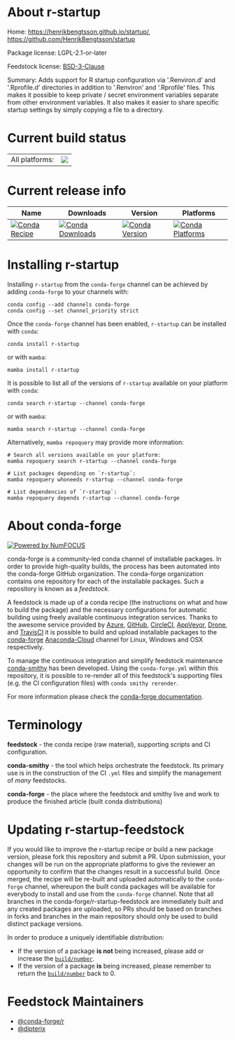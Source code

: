 About r-startup
===============

Home: https://henrikbengtsson.github.io/startup/, https://github.com/HenrikBengtsson/startup

Package license: LGPL-2.1-or-later

Feedstock license: [BSD-3-Clause](https://github.com/conda-forge/r-startup-feedstock/blob/main/LICENSE.txt)

Summary: Adds support for R startup configuration via '.Renviron.d' and '.Rprofile.d' directories in addition to '.Renviron' and '.Rprofile' files.  This makes it possible to keep private / secret environment variables separate from other environment variables.  It also makes it easier to share specific startup settings by simply copying a file to a directory.

Current build status
====================


<table><tr><td>All platforms:</td>
    <td>
      <a href="https://dev.azure.com/conda-forge/feedstock-builds/_build/latest?definitionId=17809&branchName=main">
        <img src="https://dev.azure.com/conda-forge/feedstock-builds/_apis/build/status/r-startup-feedstock?branchName=main">
      </a>
    </td>
  </tr>
</table>

Current release info
====================

| Name | Downloads | Version | Platforms |
| --- | --- | --- | --- |
| [![Conda Recipe](https://img.shields.io/badge/recipe-r--startup-green.svg)](https://anaconda.org/conda-forge/r-startup) | [![Conda Downloads](https://img.shields.io/conda/dn/conda-forge/r-startup.svg)](https://anaconda.org/conda-forge/r-startup) | [![Conda Version](https://img.shields.io/conda/vn/conda-forge/r-startup.svg)](https://anaconda.org/conda-forge/r-startup) | [![Conda Platforms](https://img.shields.io/conda/pn/conda-forge/r-startup.svg)](https://anaconda.org/conda-forge/r-startup) |

Installing r-startup
====================

Installing `r-startup` from the `conda-forge` channel can be achieved by adding `conda-forge` to your channels with:

```
conda config --add channels conda-forge
conda config --set channel_priority strict
```

Once the `conda-forge` channel has been enabled, `r-startup` can be installed with `conda`:

```
conda install r-startup
```

or with `mamba`:

```
mamba install r-startup
```

It is possible to list all of the versions of `r-startup` available on your platform with `conda`:

```
conda search r-startup --channel conda-forge
```

or with `mamba`:

```
mamba search r-startup --channel conda-forge
```

Alternatively, `mamba repoquery` may provide more information:

```
# Search all versions available on your platform:
mamba repoquery search r-startup --channel conda-forge

# List packages depending on `r-startup`:
mamba repoquery whoneeds r-startup --channel conda-forge

# List dependencies of `r-startup`:
mamba repoquery depends r-startup --channel conda-forge
```


About conda-forge
=================

[![Powered by
NumFOCUS](https://img.shields.io/badge/powered%20by-NumFOCUS-orange.svg?style=flat&colorA=E1523D&colorB=007D8A)](https://numfocus.org)

conda-forge is a community-led conda channel of installable packages.
In order to provide high-quality builds, the process has been automated into the
conda-forge GitHub organization. The conda-forge organization contains one repository
for each of the installable packages. Such a repository is known as a *feedstock*.

A feedstock is made up of a conda recipe (the instructions on what and how to build
the package) and the necessary configurations for automatic building using freely
available continuous integration services. Thanks to the awesome service provided by
[Azure](https://azure.microsoft.com/en-us/services/devops/), [GitHub](https://github.com/),
[CircleCI](https://circleci.com/), [AppVeyor](https://www.appveyor.com/),
[Drone](https://cloud.drone.io/welcome), and [TravisCI](https://travis-ci.com/)
it is possible to build and upload installable packages to the
[conda-forge](https://anaconda.org/conda-forge) [Anaconda-Cloud](https://anaconda.org/)
channel for Linux, Windows and OSX respectively.

To manage the continuous integration and simplify feedstock maintenance
[conda-smithy](https://github.com/conda-forge/conda-smithy) has been developed.
Using the ``conda-forge.yml`` within this repository, it is possible to re-render all of
this feedstock's supporting files (e.g. the CI configuration files) with ``conda smithy rerender``.

For more information please check the [conda-forge documentation](https://conda-forge.org/docs/).

Terminology
===========

**feedstock** - the conda recipe (raw material), supporting scripts and CI configuration.

**conda-smithy** - the tool which helps orchestrate the feedstock.
                   Its primary use is in the construction of the CI ``.yml`` files
                   and simplify the management of *many* feedstocks.

**conda-forge** - the place where the feedstock and smithy live and work to
                  produce the finished article (built conda distributions)


Updating r-startup-feedstock
============================

If you would like to improve the r-startup recipe or build a new
package version, please fork this repository and submit a PR. Upon submission,
your changes will be run on the appropriate platforms to give the reviewer an
opportunity to confirm that the changes result in a successful build. Once
merged, the recipe will be re-built and uploaded automatically to the
`conda-forge` channel, whereupon the built conda packages will be available for
everybody to install and use from the `conda-forge` channel.
Note that all branches in the conda-forge/r-startup-feedstock are
immediately built and any created packages are uploaded, so PRs should be based
on branches in forks and branches in the main repository should only be used to
build distinct package versions.

In order to produce a uniquely identifiable distribution:
 * If the version of a package **is not** being increased, please add or increase
   the [``build/number``](https://docs.conda.io/projects/conda-build/en/latest/resources/define-metadata.html#build-number-and-string).
 * If the version of a package **is** being increased, please remember to return
   the [``build/number``](https://docs.conda.io/projects/conda-build/en/latest/resources/define-metadata.html#build-number-and-string)
   back to 0.

Feedstock Maintainers
=====================

* [@conda-forge/r](https://github.com/conda-forge/r/)
* [@dipterix](https://github.com/dipterix/)

